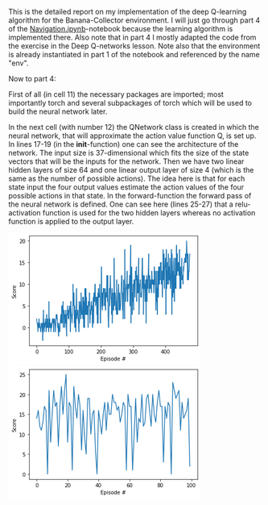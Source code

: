 This is the detailed report on my implementation of the deep Q-learning algorithm for the Banana-Collector environment. I will just go through part 4 of the [Navigation.ipynb](Navigation.ipynb)-notebook because the learning algorithm is implemented there. Also note that in part 4 I mostly adapted the code from the exercise in the Deep Q-networks lesson. Note also that the environment is already instantiated in part 1 of the notebook and referenced by the name "env".

Now to part 4:

First of all (in cell 11) the necessary packages are imported; most importantly torch and several subpackages of torch which will be used to build the neural network later.

In the next cell (with number 12) the QNetwork class is created in which the neural network, that will approximate the action value function Q, is set up. In lines 17-19 (in the __init__-function) one can see the architecture of the network. The input size is 37-dimensional which fits the size of the state vectors that will be the inputs for the network. Then we have two linear hidden layers of size 64 and one linear output layer of size 4 (which is the same as the number of possible actions). The idea here is that for each state input the four output values estimate the action values of the four possible actions in that state.
In the forward-function the forward pass of the neural network is defined. One can see here (lines 25-27) that a relu-activation function is used for the two hidden layers whereas no activation function is applied to the output layer.









![image info](./Pictures/training.png)
![image info](./Pictures/test.png)
